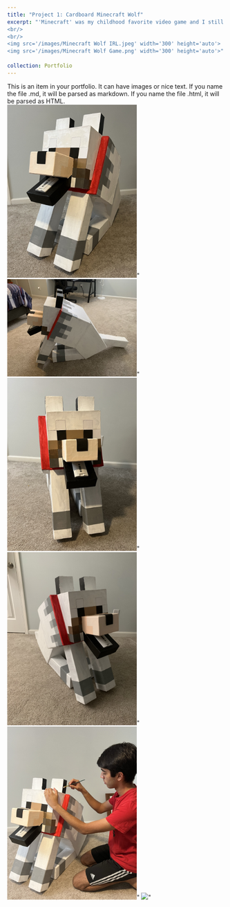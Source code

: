 ```yaml
---
title: "Project 1: Cardboard Minecraft Wolf"
excerpt: "'Minecraft' was my childhood favorite video game and I still play it today, and one of my favorite mechanics is the ability to tame a pet wolf. This was the first project I ever made, fully made of cardboard and hand-painted. It's not complex with any electronics, but it's very monumental since it began my love for engineering and building.
<br/>
<br/>
<img src='/images/Minecraft Wolf IRL.jpeg' width='300' height='auto'>
<img src='/images/Minecraft Wolf Game.png' width='300' height='auto'>"

collection: Portfolio
---
```

This is an item in your portfolio. It can have images or nice text. If you name the file .md, it will be parsed as markdown. If you name the file .html, it will be parsed as HTML. 
<br/>
<img src='/images/Minecraft Wolf IRL.jpeg' width='300' height='auto'>"
<img src='/images/Minecraft Wolf Side View.jpeg' width='300' height='auto'>"
<img src='/images/Minecraft Dog Front View.jpeg' width='300' height='auto'>"
<img src='/images/Minecraft Dog Right View.jpeg' width='300' height='auto'>"
<img src='/images/Minecraft Dog Work Pose.jpeg' width='300' height='auto'>"
<img src='/images/Minecraft Wolf Game.jpeg' width='300' height='auto'>"




